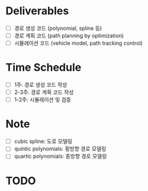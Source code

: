 
# Deliverables
- [ ] 경로 생성 코드 (polynomial, spline 등)
- [ ] 경로 계획 코드 (path planning by optimization)
- [ ] 시뮬레이션 코드 (vehicle model, path tracking control)

# Time Schedule
- [ ] 1주: 경로 생성 코드 작성
- [ ] 2-3주: 경로 계획 코드 작성
- [ ] 1-2주: 시뮬레이션 및 검증

# Note
- [ ] cubic spline: 도로 모델링
- [ ] quintic polynomials: 횡방향 경로 모델링
- [ ] quartic polynomials: 종방향 경로 모델링

# TODO
